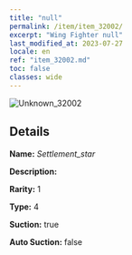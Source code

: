 ```yaml
---
title: "null"
permalink: /item/item_32002/
excerpt: "Wing Fighter null"
last_modified_at: 2023-07-27
locale: en
ref: "item_32002.md"
toc: false
classes: wide
---
```



 ![Unknown_32002](/images/item/Settlement_star_p.png)



## Details

 **Name:** *Settlement_star* 

 **Description:** 

 **Rarity:** 1 

 **Type:** 4 

 **Suction:** true 

 **Auto Suction:** false 


